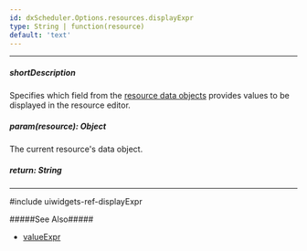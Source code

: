 ```yaml
---
id: dxScheduler.Options.resources.displayExpr
type: String | function(resource)
default: 'text'
---
```

---
##### shortDescription
Specifies which field from the [resource data objects](/Documentation/ApiReference/UI_Widgets/dxScheduler/Configuration/resources/#dataSource) provides values to be displayed in the resource editor.

##### param(resource): Object
The current resource's data object.

##### return: String
<!-- Description goes here -->

---
#include uiwidgets-ref-displayExpr

#####See Also#####
- [valueExpr](/Documentation/ApiReference/UI_Widgets/dxScheduler/Configuration/resources/#valueExpr)